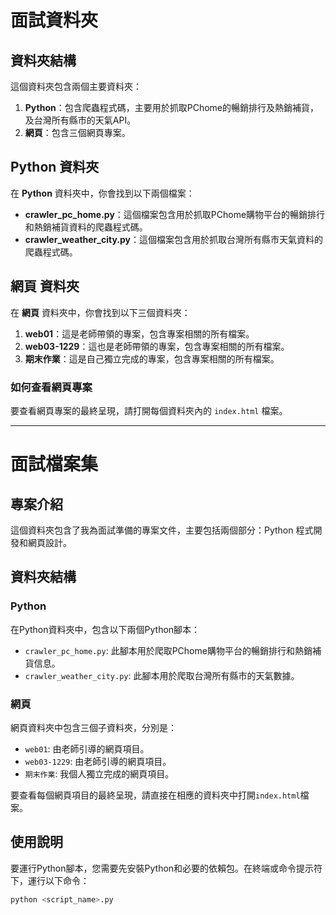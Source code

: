 # 面試資料夾

## 資料夾結構

這個資料夾包含兩個主要資料夾：

1. **Python**：包含爬蟲程式碼，主要用於抓取PChome的暢銷排行及熱銷補貨，及台灣所有縣市的天氣API。
2. **網頁**：包含三個網頁專案。

## Python 資料夾

在 **Python** 資料夾中，你會找到以下兩個檔案：

- **crawler_pc_home.py**：這個檔案包含用於抓取PChome購物平台的暢銷排行和熱銷補貨資料的爬蟲程式碼。
- **crawler_weather_city.py**：這個檔案包含用於抓取台灣所有縣市天氣資料的爬蟲程式碼。

## 網頁 資料夾

在 **網頁** 資料夾中，你會找到以下三個資料夾：

1. **web01**：這是老師帶領的專案，包含專案相關的所有檔案。
2. **web03-1229**：這也是老師帶領的專案，包含專案相關的所有檔案。
3. **期末作業**：這是自己獨立完成的專案，包含專案相關的所有檔案。

### 如何查看網頁專案

要查看網頁專案的最終呈現，請打開每個資料夾內的 `index.html` 檔案。

-----------------------------------------------------------------------------------------

# 面試檔案集

## 專案介紹
這個資料夾包含了我為面試準備的專案文件，主要包括兩個部分：Python 程式開發和網頁設計。

## 資料夾結構

### Python
在Python資料夾中，包含以下兩個Python腳本：
- `crawler_pc_home.py`: 此腳本用於爬取PChome購物平台的暢銷排行和熱銷補貨信息。
- `crawler_weather_city.py`: 此腳本用於爬取台灣所有縣市的天氣數據。

### 網頁
網頁資料夾中包含三個子資料夾，分別是：
- `web01`: 由老師引導的網頁項目。
- `web03-1229`: 由老師引導的網頁項目。
- `期末作業`: 我個人獨立完成的網頁項目。

要查看每個網頁項目的最終呈現，請直接在相應的資料夾中打開`index.html`檔案。

## 使用說明
要運行Python腳本，您需要先安裝Python和必要的依賴包。在終端或命令提示符下，運行以下命令：
```bash
python <script_name>.py
